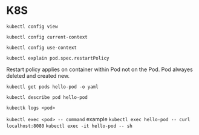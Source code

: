 # K8S

`kubectl config view`

`kubectl config current-context`

`kubectl config use-context`

`kubectl explain pod.spec.restartPolicy`

Restart policy applies on container within Pod not on the Pod. Pod alwayes deleted and created new.

`kubectl get pods hello-pod -o yaml`

`kubectl describe pod hello-pod`

`kubectk logs <pod>`

`kubectl exec <pod> -- command` example `kubectl exec hello-pod -- curl localhost:8080`
`kubectl exec -it hello-pod -- sh`


